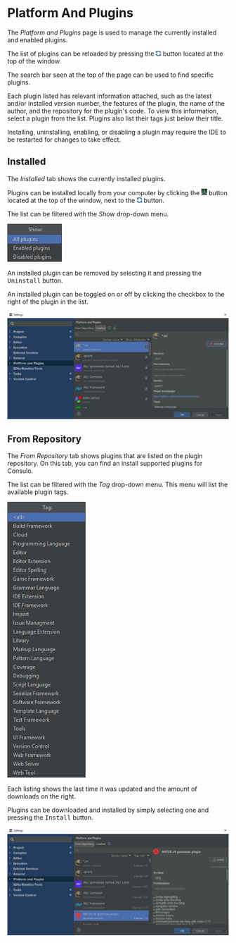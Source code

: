 # Platform And Plugins

The *Platform and Plugins* page is used to manage the currently installed and enabled plugins.

The list of plugins can be reloaded by pressing the
<img src="platform.and.plugins/images/reload_button.png" alt="Reload List of Plugins"/> button located at the top of the window.

The search bar seen at the top of the page can be used to find specific plugins.

Each plugin listed has relevant information attached, such as the latest and/or installed version number, the features of the plugin,
the name of the author, and the repository for the plugin's code.
To view this information, select a plugin from the list.
Plugins also list their tags just below their title.

Installing, uninstalling, enabling, or disabling a plugin may require the IDE to be restarted for changes to take effect.

## Installed

The *Installed* tab shows the currently installed plugins.

Plugins can be installed locally from your computer by clicking the
<img src="platform.and.plugins/images/install_button.png" alt="install from disk"/> button located at the top of the
window, next to the <img src="platform.and.plugins/images/reload_button.png" alt="Reload List of Plugins"/> button.

The list can be filtered with the *Show* drop-down menu.

![Installed Plugins Page](platform.and.plugins/images/installed.show_menu.png)

An installed plugin can be removed by selecting it and pressing the <kbd>Uninstall</kbd> button.

An installed plugin can be toggled on or off by clicking the checkbox to the right of the plugin in the list.

![Installed Plugins Page](platform.and.plugins/images/installed.png)

## From Repository

The *From Repository* tab shows plugins that are listed on the plugin repository.
On this tab, you can find an install supported plugins for Consulo.

The list can be filtered with the *Tag* drop-down menu. This menu will list the available plugin tags.

![Plugin Repository Page](platform.and.plugins/images/repository.tag_menu.png)

Each listing shows the last time it was updated and the amount of downloads on the right.

Plugins can be downloaded and installed by simply selecting one and pressing the <kbd>Install</kbd> button.

![Plugin Repository Page](platform.and.plugins/images/repository.png)

